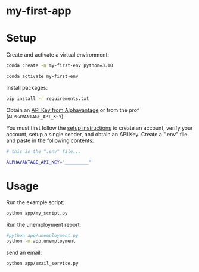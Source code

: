 # my-first-app

# Setup

Create and activate a virtual environment:

```sh
conda create -n my-first-env python=3.10

conda activate my-first-env
```


Install packages:

```sh
pip install -r requirements.txt
```

Obtain an [API Key from Alphavantage](https://www.alphavantage.co/support/#api-key) or from the prof (`ALPHAVANTAGE_API_KEY`).



You must first follow the [setup instructions](https://github.com/prof-rossetti/intro-to-python/blob/main/notes/python/packages/sendgrid.md) to create an account, verify your account, setup a single sender, and obtain an API Key.
Create a ".env" file and paste in the following contents:

```sh
# this is the ".env" file...

ALPHAVANTAGE_API_KEY="_________"
```

# Usage

Run the example script:

```sh
python app/my_script.py
```

Run the unemployment report:
```sh
#python app/unemployment.py
python -m app.unemployment
```

send an email:

```sh
python app/email_service.py
